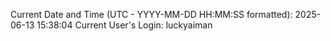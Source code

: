 Current Date and Time (UTC - YYYY-MM-DD HH:MM:SS formatted): 2025-06-13 15:38:04
Current User's Login: luckyaiman
